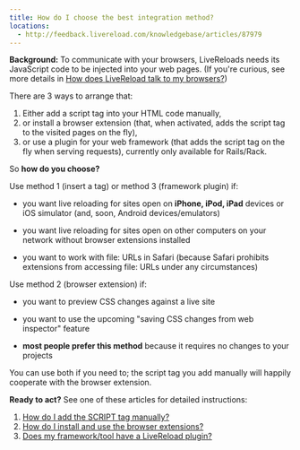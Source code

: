 ```yaml
---
title: How do I choose the best integration method?
locations:
  - http://feedback.livereload.com/knowledgebase/articles/87979
---
```


**Background:** To communicate with your browsers,
LiveReloads needs its JavaScript code to be injected into your web
pages. (If you're curious, see more details in [How does LiveReload talk to my
   browsers?](http://feedback.livereload.com/knowledgebase/articles/87992-how-does-livereload-talk-to-my-browsers-))

There are 3 ways to arrange that:

1.  Either add a script tag into your HTML code manually,
2.  or install a browser extension (that, when activated, adds
  the script tag to the visited pages on the fly),
3.  or use a plugin for your web framework (that adds the script
  tag on the fly when serving requests), currently only available
  for Rails/Rack.

So **how do you choose?**

Use method 1 (insert a tag) or method 3 (framework plugin)
if:

*   you want live reloading for sites open on **iPhone, iPod,
  iPad** devices or iOS simulator (and, soon, Android
  devices/emulators)

*   you want <span class="c1">live reloading for sites
  open</span> on other computers on your network without browser
  extensions installed

*   you want to work with file: URLs in Safari (because Safari
  prohibits extensions from accessing file: URLs under any
  circumstances)

Use method 2 (browser extension) if:

*   you want to preview CSS changes against a live site

*   you want to use the upcoming "saving CSS changes from web
  inspector" feature
*   **most people prefer this method** because it requires no
  changes to your projects

<span class="c2">You can use both if you need to; the script tag
you add manually will happily cooperate with the browser
extension.</span>

**Ready to act?** See one of these articles for detailed
instructions:

1.  <span class="c4">[How do I add the SCRIPT tag manually?](http://feedback.livereload.com/knowledgebase/articles/86180-how-do-i-add-the-script-tag-manually-)</span>
2.  <span class="c4">[How do I install and use the browser
  extensions?](http://feedback.livereload.com/knowledgebase/articles/86242-how-do-i-install-and-use-the-browser-extensions-)</span>
3.  <span class="c4">[Does my framework/tool have a LiveReload
  plugin?](http://feedback.livereload.com/knowledgebase/articles/88177-does-my-framework-tool-have-a-livereload-plugin-)</span>